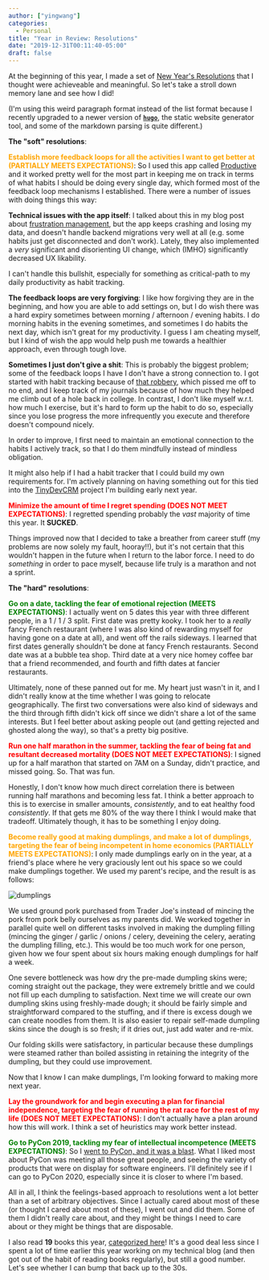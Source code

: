 ```yaml
---
author: ["yingwang"]
categories:
  - Personal
title: "Year in Review: Resolutions"
date: "2019-12-31T00:11:40-05:00"
draft: false
---
```


At the beginning of this year, I made a set of [New Year's
Resolutions](/posts/2019/01/01/new_years_resolutions) that I thought were
achieveable and meaningful. So let's take a stroll down memory lane and see how
I did!

(I'm using this weird paragraph format instead of the list format because I
recently upgraded to a newer version of [**`hugo`**](https://gohugo.io), the
static website generator tool, and some of the markdown parsing is quite
different.)

**The "soft" resolutions**:

**<span style="color:orange">Establish more feedback loops for all the
activities I want to get better at (PARTIALLY MEETS EXPECTATIONS)</span>**: So I
used this app called [Productive](http://productiveapp.io/) and it worked pretty
well for the most part in keeping me on track in terms of what habits I should
be doing every single day, which formed most of the feedback loop mechanisms I
established. There were a number of issues with doing things this way:

**Technical issues with the app itself**: I talked about this in my blog post
about [frustration management](/posts/2019/11/18/frustration_management), but
the app keeps crashing and losing my data, and doesn't handle backend migrations
very well at all (e.g. some habits just get disconnected and don't work).
Lately, they also implemented a *very* significant and disorienting UI change,
which (IMHO) significantly decreased UX likability.

I can't handle this bullshit, especially for something as critical-path to my
daily productivity as habit tracking.

**The feedback loops are very forgiving**: I like how forgiving they are in the
beginning, and how you are able to add settings on, but I do wish there was a
hard expiry sometimes between morning / afternoon / evening habits. I do morning
habits in the evening sometimes, and sometimes I do habits the next day, which
isn't great for my productivity. I guess I am cheating myself, but I kind of
wish the app would help push me towards a healthier approach, even through tough
love.

**Sometimes I just don't give a shit**: This is probably the biggest problem;
some of the feedback loops I have I don't have a strong connection to. I got
started with habit tracking because of [that
robbery](/posts/2018/10/23/i_got_robbed_for_the_fifth_time), which pissed me off
to no end, and I keep track of my journals because of how much they helped me
climb out of a hole back in college. In contrast, I don't like myself w.r.t. how
much I exercise, but it's hard to form up the habit to do so, especially since
you lose progress the more infrequently you execute and therefore doesn't
compound nicely.

In order to improve, I first need to maintain an emotional connection to the
habits I actively track, so that I do them mindfully instead of mindless
obligation.

It might also help if I had a habit tracker that I could build my own
requirements for. I'm actively planning on having something out for this tied
into the [TinyDevCRM](https://tinydevcrm.com) project I'm building early next
year.

**<span style="color:red">Minimize the amount of time I regret spending (DOES
NOT MEET EXPECTATIONS)</span>**: I regretted spending probably the *vast*
majority of time this year. It **SUCKED**.

Things improved now that I decided to take a breather from career stuff (my
problems are now solely my fault, hooray!!), but it's not certain that this
wouldn't happen in the future when I return to the labor force. I need to do
*something* in order to pace myself, because life truly is a marathon and not a
sprint.

**The "hard" resolutions**:

**<span style="color:green">Go on a date, tackling the fear of emotional
rejection (MEETS EXPECTATIONS)</span>**: I actually went on 5 dates this year
with three different people, in a 1 / 1 / 3 split. First date was pretty kooky.
I took her to a *really* fancy French restaurant (where I was also kind of
rewarding myself for having gone on a date at all), and went off the rails
sideways. I learned that first dates generally shouldn't be done at fancy French
restaurants. Second date was at a bubble tea shop. Third date at a very nice
homey coffee bar that a friend recommended, and fourth and fifth dates at
fancier restaurants.

Ultimately, none of these panned out for me. My heart just wasn't in it, and I
didn't really know at the time whether I was going to relocate geographically.
The first two conversations were also kind of sideways and the third through
fifth didn't kick off since we didn't share a lot of the same interests. But I
feel better about asking people out (and getting rejected and ghosted along the
way), so that's a pretty big positive.

**<span style="color:red">Run one half marathon in the summer, tackling the fear
of being fat and resultant decreased mortality (DOES NOT MEET
EXPECTATIONS)</span>**: I signed up for a half marathon that started on 7AM on a
Sunday, didn't practice, and missed going. So. That was fun.

Honestly, I don't know how much direct correlation there is between running half
marathons and becoming less fat. I think a better approach to this is to
exercise in smaller amounts, *consistently*, and to eat healthy food
*consistently*. If that gets me 80% of the way there I think I would make that
tradeoff. Ultimately though, it has to be something I enjoy doing.

**<span style="color:orange">Become really good at making dumplings, and make a
lot of dumplings, targeting the fear of being incompetent in home
economics (PARTIALLY MEETS EXPECTATIONS)</span>**: I only made dumplings early
on in the year, at a friend's place where he very graciously lent out his space
so we could make dumplings together. We used my parent's recipe, and the result
is as follows:

![dumplings](/img/posts/2019/12/31/old_years_resolutions_review_1.jpg)

We used ground pork purchased from Trader Joe's instead of mincing the pork from
pork belly ourselves as my parents did. We worked together in parallel quite
well on different tasks involved in making the dumpling filling (mincing the
ginger / garlic / onions / celery, deveining the celery, aerating the dumpling
filling, etc.). This would be too much work for one person, given how we four
spent about six hours making enough dumplings for half a week.

One severe bottleneck was how dry the pre-made dumpling skins were; coming
straight out the package, they were extremely brittle and we could not fill up
each dumpling to satisfaction. Next time we will create our own dumpling skins
using freshly-made dough; it should be fairly simple and straightforward
compared to the stuffing, and if there is excess dough we can create noodles
from them. It is also easier to repair self-made dumpling skins since the dough
is so fresh; if it dries out, just add water and re-mix.

Our folding skills were satisfactory, in particular because these dumplings were
steamed rather than boiled assisting in retaining the integrity of the dumpling,
but they could use improvement.

Now that I know I can make dumplings, I'm looking forward to making more next
year.

**<span style="color:red">Lay the groundwork for and begin executing a plan for
financial independence, targeting the fear of running the rat race for the rest
of my life (DOES NOT MEET EXPECTATIONS)</span>**: I don't actually have a plan
around how this will work. I think a set of heuristics may work better instead.

**<span style="color:green">Go to PyCon 2019, tackling my fear of intellectual
incompetence (MEETS EXPECTATIONS)</span>**: So I [went to PyCon, and it was a
blast](/posts/2019/05/11/my_first_pycon). What I liked most about PyCon was
meeting all those great people, and seeing the variety of products that were on
display for software engineers. I'll definitely see if I can go to PyCon 2020,
especially since it is closer to where I'm based.

All in all, I think the feelings-based approach to resolutions went a lot better
than a set of arbitrary objectives. Since I actually cared about most of these
(or thought I cared about most of these), I went out and did them. Some of them
I didn't really care about, and they might be things I need to care about or
they might be things that are disposable.

I also read **19** books this year, [categorized here](/categories/books)! It's
a good deal less since I spent a lot of time earlier this year working on my
technical blog (and then got out of the habit of reading books regularly), but
still a good number. Let's see whether I can bump that back up to the 30s.
